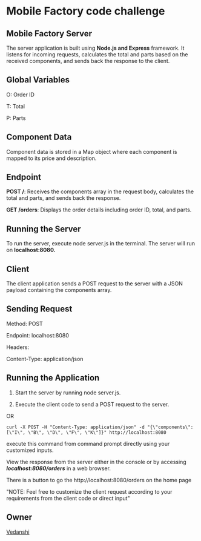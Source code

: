# Mobile Factory code challenge

## Mobile Factory Server

The server application is built using **Node.js and Express** framework. It listens for incoming requests, calculates the total and parts based on the received components, and sends back the response to the client.

## Global Variables

O: Order ID

T: Total

P: Parts

## Component Data

Component data is stored in a Map object where each component is mapped to its price and description.

## Endpoint

**POST /**: Receives the components array in the request body, calculates the total and parts, and sends back the response.

**GET /orders**: Displays the order details including order ID, total, and parts.

## Running the Server

To run the server, execute node server.js in the terminal. The server will run on **localhost:8080.**

## Client

The client application sends a POST request to the server with a JSON payload containing the components array.

## Sending Request

Method: POST

Endpoint: localhost:8080

Headers:

Content-Type: application/json


## Running the Application

1. Start the server by running node server.js.

2. Execute the client code to send a POST request to the server.

OR

```curl -X POST -H "Content-Type: application/json" -d "{\"components\": [\"I\", \"B\", \"D\", \"F\", \"K\"]}" http://localhost:8080 ```

execute this command from command prompt directly using your customized inputs.

View the response from the server either in the console or by accessing ***localhost:8080/orders*** in a web browser.

There is a button to go the http://localhost:8080/orders on the home page

"NOTE: Feel free to customize the client request according to your requirements from the client code or direct input"

## Owner

[Vedanshi](https://github.com/vedanshi0512)

